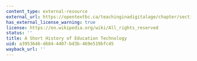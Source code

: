 ```yaml
---
content_type: external-resource
external_url: https://opentextbc.ca/teachinginadigitalage/chapter/section-8-1-a-short-history-of-educational-technology/
has_external_license_warning: true
license: https://en.wikipedia.org/wiki/All_rights_reserved
status: ''
title: A Short History of Education Technology
uid: a3953646-d684-4407-bd3b-469e519bfc45
wayback_url: ''
---
```

